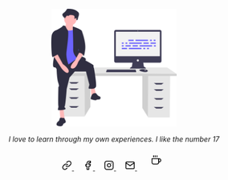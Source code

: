 <p align="center">
    <img src="https://raw.githubusercontent.com/hoangsang17th/hoangsang17th/main/svgs/feelingProud.svg" alt="hoangsang17th" width="250px">
    <p align="center"><i>I love to learn through my own experiences. I like the number 17</i></p>
    <p align="center">
        <a href="http://cv.phamhoangsang.tech" target="_blank">
            <img src="https://raw.githubusercontent.com/hoangsang17th/hoangsang17th/main/svgs/link.svg" alt="HoangSang17Th - My17th.com" width="20px">
        </a>
        &emsp;
        <a href="https://www.facebook.com/HoangSang17TH" target="_blank">
            <img src="https://raw.githubusercontent.com/hoangsang17th/hoangsang17th/main/svgs/facebook.svg" alt="HoangSang17Th - Facebook" width="20px">
        </a>
        &emsp;
        <a href="https://www.instagram.com/hoangsang17th/" target="_blank">
            <img src="https://raw.githubusercontent.com/hoangsang17th/hoangsang17th/main/svgs/instagram.svg" alt="HoangSang17Th - Instagram" width="20px">
        </a>
        &emsp;
        <a href="mailto: phsang49@gmail.com" target="_blank">
            <img src="https://raw.githubusercontent.com/hoangsang17th/hoangsang17th/main/svgs/mail.svg" alt="HoangSang17Th - Email" width="20px"> 
        </a>
    &emsp;
        <a href="https://www.paypal.me/hoangsang17th" target="_blank">
            <img src="https://raw.githubusercontent.com/hoangsang17th/hoangsang17th/main/svgs/coffee.svg" alt="HoangSang17Th - Coffee" width="20px" style="padding:10px">
        </a>
    </p>
</p>
